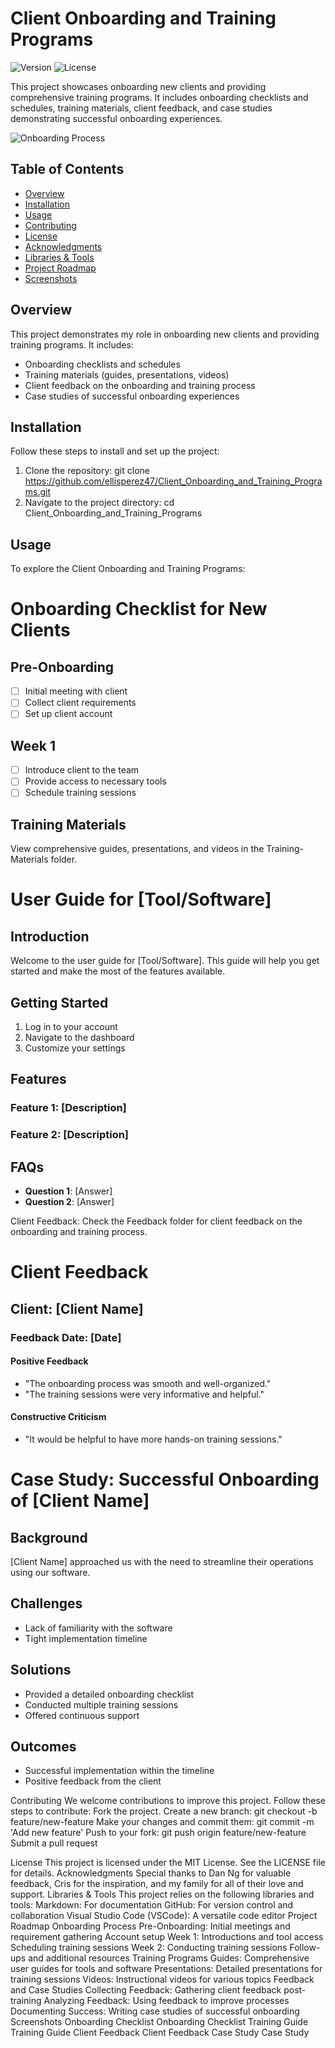 # Client Onboarding and Training Programs

![Version](https://img.shields.io/badge/version-1.0.0-blue.svg)
![License](https://img.shields.io/badge/license-MIT-green.svg)

This project showcases onboarding new clients and providing comprehensive training programs. It includes onboarding checklists and schedules, training materials, client feedback, and case studies demonstrating successful onboarding experiences.

![Onboarding Process](https://github.com/NickieNetDefense/Client_Onboarding_and_Training_Programs/blob/main/Project_Timeline.png?raw=true)

## Table of Contents
- [Overview](#overview)
- [Installation](#installation)
- [Usage](#usage)
- [Contributing](#contributing)
- [License](#license)
- [Acknowledgments](#acknowledgments)
- [Libraries & Tools](#libraries--tools)
- [Project Roadmap](#project-roadmap)
- [Screenshots](#screenshots)

## Overview
This project demonstrates my role in onboarding new clients and providing training programs. It includes:
- Onboarding checklists and schedules
- Training materials (guides, presentations, videos)
- Client feedback on the onboarding and training process
- Case studies of successful onboarding experiences

## Installation
Follow these steps to install and set up the project:

1. Clone the repository:
   git clone https://github.com/ellisperez47/Client_Onboarding_and_Training_Programs.git
2. Navigate to the project directory:
cd Client_Onboarding_and_Training_Programs

## Usage
To explore the Client Onboarding and Training Programs:
# Onboarding Checklist for New Clients

## Pre-Onboarding
- [ ] Initial meeting with client
- [ ] Collect client requirements
- [ ] Set up client account

## Week 1
- [ ] Introduce client to the team
- [ ] Provide access to necessary tools
- [ ] Schedule training sessions
## Training Materials
View comprehensive guides, presentations, and videos in the Training-Materials folder.
# User Guide for [Tool/Software]

## Introduction
Welcome to the user guide for [Tool/Software]. This guide will help you get started and make the most of the features available.

## Getting Started
1. Log in to your account
2. Navigate to the dashboard
3. Customize your settings

## Features
### Feature 1: [Description]
### Feature 2: [Description]

## FAQs
- **Question 1**: [Answer]
- **Question 2**: [Answer]

Client Feedback:
Check the Feedback folder for client feedback on the onboarding and training process.
# Client Feedback

## Client: [Client Name]
### Feedback Date: [Date]

#### Positive Feedback
- "The onboarding process was smooth and well-organized."
- "The training sessions were very informative and helpful."

#### Constructive Criticism
- "It would be helpful to have more hands-on training sessions."

# Case Study: Successful Onboarding of [Client Name]

## Background
[Client Name] approached us with the need to streamline their operations using our software.

## Challenges
- Lack of familiarity with the software
- Tight implementation timeline

## Solutions
- Provided a detailed onboarding checklist
- Conducted multiple training sessions
- Offered continuous support

## Outcomes
- Successful implementation within the timeline
- Positive feedback from the client

Contributing
We welcome contributions to improve this project. Follow these steps to contribute:
Fork the project.
Create a new branch: git checkout -b feature/new-feature
Make your changes and commit them: git commit -m 'Add new feature'
Push to your fork: git push origin feature/new-feature
Submit a pull request

License
This project is licensed under the MIT License. See the LICENSE file for details.
Acknowledgments
Special thanks to Dan Ng for valuable feedback, Cris for the inspiration, and my family for all of their love and support.
Libraries & Tools
This project relies on the following libraries and tools:
Markdown: For documentation
GitHub: For version control and collaboration
Visual Studio Code (VSCode): A versatile code editor
Project Roadmap
Onboarding Process
Pre-Onboarding:
Initial meetings and requirement gathering
Account setup
Week 1:
Introductions and tool access
Scheduling training sessions
Week 2:
Conducting training sessions
Follow-ups and additional resources
Training Programs
Guides: Comprehensive user guides for tools and software
Presentations: Detailed presentations for training sessions
Videos: Instructional videos for various topics
Feedback and Case Studies
Collecting Feedback: Gathering client feedback post-training
Analyzing Feedback: Using feedback to improve processes
Documenting Success: Writing case studies of successful onboarding
Screenshots
Onboarding Checklist
Onboarding Checklist
Training Guide
Training Guide
Client Feedback
Client Feedback
Case Study
Case Study

